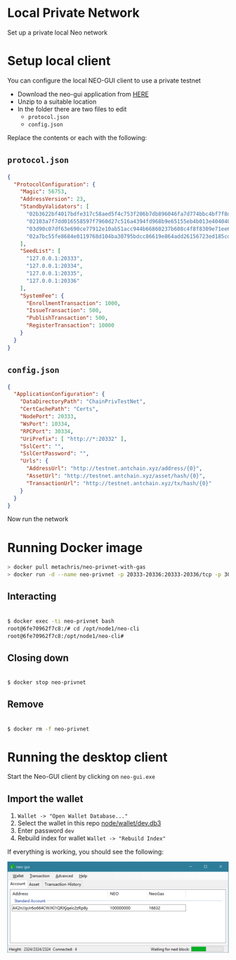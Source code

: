 # Local Private Network

Set up a private local Neo network


# Setup local client

You can configure the local NEO-GUI client to use a private testnet

- Download the neo-gui application from [HERE](https://github.com/neo-project/neo-gui/releases)
- Unzip to a suitable location
- In the folder there are two files to edit
  + ``protocol.json``
  + ``config.json``

Replace the contents or each with the following:

## ``protocol.json``

```json
{
  "ProtocolConfiguration": {
    "Magic": 56753,
    "AddressVersion": 23,
    "StandbyValidators": [
      "02b3622bf4017bdfe317c58aed5f4c753f206b7db896046fa7d774bbc4bf7f8dc2",
      "02103a7f7dd016558597f7960d27c516a4394fd968b9e65155eb4b013e4040406e",
      "03d90c07df63e690ce77912e10ab51acc944b66860237b608c4f8f8309e71ee699",
      "02a7bc55fe8684e0119768d104ba30795bdcc86619e864add26156723ed185cd62"
    ],
    "SeedList": [
      "127.0.0.1:20333",
      "127.0.0.1:20334",
      "127.0.0.1:20335",
      "127.0.0.1:20336"
    ],
    "SystemFee": {
      "EnrollmentTransaction": 1000,
      "IssueTransaction": 500,
      "PublishTransaction": 500,
      "RegisterTransaction": 10000
    }
  }
}

```

## ``config.json``

```json
{
  "ApplicationConfiguration": {
    "DataDirectoryPath": "ChainPrivTestNet",
    "CertCachePath": "Certs",
    "NodePort": 20333,
    "WsPort": 10334,
    "RPCPort": 30334,
    "UriPrefix": [ "http://*:20332" ],
    "SslCert": "",
    "SslCertPassword": "",
    "Urls": {
      "AddressUrl": "http://testnet.antchain.xyz/address/{0}",
      "AssetUrl": "http://testnet.antchain.xyz/asset/hash/{0}",
      "TransactionUrl": "http://testnet.antchain.xyz/tx/hash/{0}"
    }
  }
}
```

Now run the network


# Running Docker image

```bash
> docker pull metachris/neo-privnet-with-gas
> docker run -d --name neo-privnet -p 20333-20336:20333-20336/tcp -p 30333-30336:30333-30336/tcp metachris/neo-privnet-with-gas
```

## Interacting

```bash

$ docker exec -ti neo-privnet bash
root@6fe70962f7c8:/# cd /opt/node1/neo-cli
root@6fe70962f7c8:/opt/node1/neo-cli#

```

## Closing down

```bash

$ docker stop neo-privnet

```

## Remove

```bash

$ docker rm -f neo-privnet

```

# Running the desktop client

Start the Neo-GUI client by clicking on ``neo-gui.exe``

## Import the wallet

1. ``Wallet -> "Open Wallet Database..."``
2. Select the wallet in this repo [node/wallet/dev.db3](node/wallet/dev.db3)
3. Enter password ``dev``
4. Rebuild index for wallet ``Wallet -> "Rebuild Index"``

If everything is working, you should see the following:

![Success!](img/2017-12-06.png)
